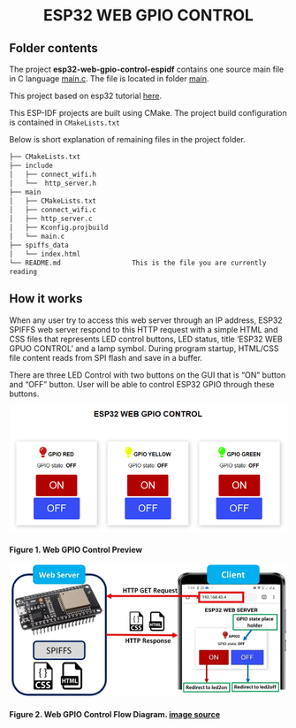 <div align="center">

# ESP32 WEB GPIO CONTROL

</div>

## Folder contents

The project **esp32-web-gpio-control-espidf** contains one source main file in C language [main.c](main/main.c). The file is located in folder [main](main).

This project based on esp32 tutorial [here](https://esp32tutorials.com/esp32-esp-idf-spiffs-web-server/).

This ESP-IDF projects are built using CMake. The project build configuration is contained in `CMakeLists.txt`

Below is short explanation of remaining files in the project folder.

```
├── CMakeLists.txt
├── include
│   ├── connect_wifi.h
│   └──  http_server.h
├── main
│   ├── CMakeLists.txt
│   ├── connect_wifi.c
│   ├── http_server.c
│   ├── Kconfig.projbuild
│   └── main.c
├── spiffs_data
│   └── index.html
└── README.md                  This is the file you are currently reading
```

## How it works

When any user try to access this web server through an IP address, ESP32 SPIFFS web server respond to this HTTP request with a simple HTML and CSS files that represents LED control buttons, LED status, title ‘ESP32 WEB GPUO CONTROL’ and a lamp symbol. During program startup, HTML/CSS file content reads from SPI flash and save in a buffer.

There are three LED Control with two buttons on the GUI that is “ON” button and “OFF” button. User will be able to control ESP32 GPIO through these buttons. 

<img src="esp32-web-gpio-control.png">

#### Figure 1. Web GPIO Control Preview

<img src="esp32-flow-diagram.png">

#### Figure 2. Web GPIO Control Flow Diagram. [image source](https://esp32tutorials.com/esp32-esp-idf-spiffs-web-server/)